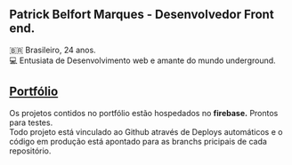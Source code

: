 ## Patrick Belfort Marques - Desenvolvedor Front end.

🇧🇷 Brasileiro, 24 anos. <br/>
💻 Entusiata de Desenvolvimento web e amante do mundo underground. <br/>

## [Portfólio](https://patrick-b-marques.web.app/)

Os projetos contidos no portfólio estão hospedados no <strong>firebase.</strong> Prontos para testes.<br/>
Todo projeto está vinculado ao Github através de Deploys automáticos e o código em produção está apontado para as branchs pricipais de cada repositório.
